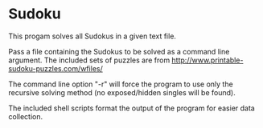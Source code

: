 # Sudoku
This progam solves all Sudokus in a given text file.

Pass a file containing the Sudokus to be solved as a command line argument.  The included sets of puzzles are from http://www.printable-sudoku-puzzles.com/wfiles/

The command line option "-r" will force the program to use only the recursive solving method (no exposed/hidden singles will be found).

The included shell scripts format the output of the program for easier data collection.
